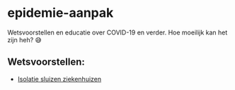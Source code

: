 # epidemie-aanpak
Wetsvoorstellen en educatie over COVID-19 en verder. Hoe moeilijk kan het zijn heh? 😅

## Wetsvoorstellen:
* [Isolatie sluizen ziekenhuizen](wetsvoorstellen/isolatie-sluizen-ziekenhuis-kamers.md)